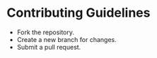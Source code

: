 # Contributing Guidelines
- Fork the repository.
- Create a new branch for changes.
- Submit a pull request.
